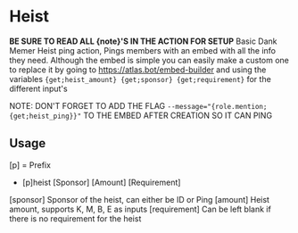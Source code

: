 # Heist

**BE SURE TO READ ALL {note}'S IN THE ACTION FOR SETUP**
Basic Dank Memer Heist ping action, Pings members with an embed with all the info they need. Although the embed is simple you can easily make a custom one to replace it by going to https://atlas.bot/embed-builder and using the variables `{get;heist_amount} {get;sponsor} {get;requirement}` for the different input's

NOTE: DON'T FORGET TO ADD THE FLAG `--message="{role.mention;{get;heist_ping}}"` TO THE EMBED AFTER CREATION SO IT CAN PING

## Usage
[p] = Prefix

* [p]heist [Sponsor] [Amount] [Requirement]

[sponsor] Sponsor of the heist, can either be ID or Ping
[amount] Heist amount, supports K, M, B, E as inputs
[requirement] Can be left blank if there is no requirement for the heist